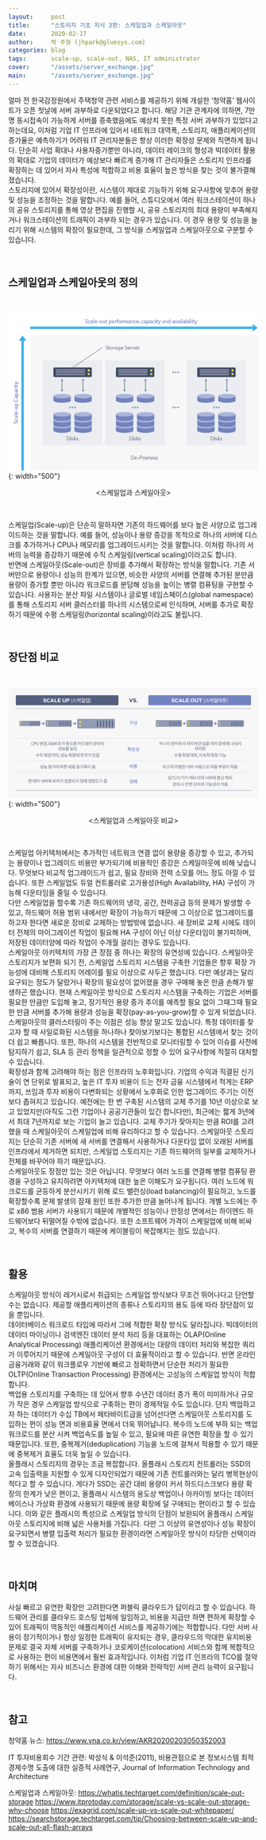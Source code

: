 ```yaml
---
layout:     post
title:      "스토리지 기초 지식 3편: 스케일업과 스케일아웃"
date:       2020-02-17
author:     박 주형 (jhpark@gluesys.com)
categories: blog
tags:       scale-up, scale-out, NAS, IT administrator
cover:      "/assets/server_exchange.jpg"
main:       "/assets/server_exchange.jpg"
---
```


얼마 전 한국감정원에서 주택청약 관련 서비스를 제공하기 위해 개설한 ‘청약홈’ 웹사이트가 오픈 첫날에 서버 과부하로 다운되었다고 합니다. 해당 기관 관계자에 의하면, 7만 명 동시접속이 가능하게 서버를 증축했음에도 예상치 못한 특정 서버 과부하가 있었다고 하는데요, 이처럼 기업 IT 인프라에 있어서 네트워크 대역폭, 스토리지, 애플리케이션의 증가율은 예측하기가 어려워 IT 관리자분들은 항상 이러한 확장성 문제와 직면하게 됩니다. 단순히 사업 확대나 사용자증가뿐만 아니라, 데이터 레이크의 형성과 빅데이터 활용의 확대로 기업의 데이터가 예상보다 빠르게 증가해 IT 관리자들은 스토리지 인프라를 확장하는 데 있어서 자사 특성에 적합하고 비용 효율이 높은 방식을 찾는 것이 불가결해졌습니다.  
스토리지에 있어서 확장성이란, 시스템이 제대로 기능하기 위해 요구사항에 맞추어 용량 및 성능을 조정하는 것을 말합니다. 예를 들어, 스튜디오에서 여러 워크스테이션이 하나의 공유 스토리지를 통해 영상 편집을 진행할 시, 공유 스토리지의 최대 용량이 부족해지거나 워크스테이션의 트래픽이 과부하 되는 경우가 있습니다. 이 경우 용량 및 성능을 늘리기 위해 시스템의 확장이 필요한데, 그 방식을 스케일업과 스케일아웃으로 구분할 수 있습니다.   

&nbsp;

## 스케일업과 스케일아웃의 정의

&nbsp;

![Alt text](/assets/scaleup_scaleout_intro.png){: width="500"}

<center>&#60;스케일업과 스케일아웃&#62;</center>

&nbsp;

스케일업(Scale-up)은 단순히 말하자면 기존의 하드웨어를 보다 높은 사양으로 업그레이드하는 것을 말합니다. 예를 들어, 성능이나 용량 증강을 목적으로 하나의 서버에 디스크를 추가하거나 CPU나 메모리를 업그레이드시키는 것을 말합니다. 이처럼 하나의 서버의 능력을 증강하기 때문에 수직 스케일링(vertical scaling)이라고도 합니다.  
반면에 스케일아웃(Scale-out)은 장비를 추가해서 확장하는 방식을 말합니다. 기존 서버만으로 용량이나 성능의 한계가 있으면, 비슷한 사양의 서버를 연결해 추가된 분만큼 용량이 증가할 뿐만 아니라 워크로드를 분담해 성능을 높이는 병렬 컴퓨팅을 구현할 수 있습니다. 사용자는 분산 파일 시스템이나 글로벌 네임스페이스(global namespace)를 통해 스토리지 서버 클러스터를 하나의 시스템으로써 인식하며, 서버를 추가로 확장하기 때문에 수평 스케일링(horizontal scaling)이라고도 불립니다.  

&nbsp;

## 장단점 비교

&nbsp;

![Alt text](/assets/scaleup_scaleout_comparison.png){: width="500"}

<center>&#60;스케일업과 스케일아웃 비교&#62;</center>

&nbsp;

스케일업 아키텍처에서는 추가적인 네트워크 연결 없이 용량을 증강할 수 있고, 추가되는 용량이나 업그레이드 비용만 부가되기에 비용적인 증강은 스케일아웃에 비해 낮습니다. 무엇보다 비교적 업그레이드가 쉽고, 필요 장비와 전력 소모를 어느 정도 아낄 수 있습니다. 또한 스케일업도 듀얼 컨트롤러로 고가용성(High Availability, HA) 구성이 가능해 다운타임을 줄일 수 있습니다.  
다만 스케일업을 할수록 기존 하드웨어의 냉각, 공간, 전력공급 등의 문제가 발생할 수 있고, 하드웨어 허용 범위 내에서만 확장이 가능하기 때문에 그 이상으로 업그레이드를 하고자 한다면 새로운 장비로 교체하는 방법밖에 없습니다. 새 장비로 교체 시에도 데이터 전체의 마이그레이션 작업이 필요해 HA 구성이 아닌 이상 다운타임이 불가피하며, 저장된 데이터양에 따라 작업이 수개월 걸리는 경우도 있습니다.  
스케일아웃 아키텍처의 가장 큰 장점 중 하나는 확장의 유연성에 있습니다. 스케일아웃 스토리지가 보편화 되기 전, 스케일업 스토리지 시스템을 구축한 기업들은 향후 확장 가능성에 대비해 스토리지 어레이를 필요 이상으로 사두곤 했습니다. 다만 예상과는 달리 요구되는 정도가 달랐거나 확장의 필요성이 없어졌을 경우 구매해 놓은 만큼 손해가 발생하곤 했습니다. 현재 스케일아웃 방식으로 스토리지 시스템을 구축하는 기업은 서버를 필요한 만큼만 도입해 놓고, 장기적인 용량 증가 추이를 예측할 필요 없이 그때그때 필요한 만큼 서버를 추가해 용량과 성능을 확장(pay-as-you-grow)할 수 있게 되었습니다.   
스케일아웃의 클러스터링이 주는 이점은 성능 향상 말고도 있습니다. 특정 데이터를 찾고자 할 때 사일로화된 시스템을 하나하나 찾아보기보다는 통합된 시스템에서 찾는 것이 더 쉽고 빠릅니다. 또한, 하나의 시스템을 전반적으로 모니터링할 수 있어 이슈를 사전에 탐지하기 쉽고, SLA 등 관리 정책을 일관적으로 정할 수 있어 요구사항에 적절히 대처할 수 있습니다.  
확장성과 함께 고려해야 하는 점은 인프라의 노후화입니다. 기업의 수익과 직결된 신기술이 연 단위로 발표되고, 높은 IT 투자 비용이 드는 전자 금융 시스템에서 적게는 ERP까지, 쓰임과 투자 비용이 다변화되는 상황에서 노후화로 인한 업그레이드 주기는 이전보다 좁혀지고 있습니다. 예전에는 한 번 구축된 시스템의 교체 주기를 10년 이상으로 보고 있었지만(아직도 그런 기업이나 공공기관들이 있긴 합니다만), 최근에는 짧게 3년에서 최대 7년까지로 보는 기업이 늘고 있습니다. 교체 주기가 잦아지는 만큼 ROI를 고려했을 때 스케일아웃이 스케일업에 비해 유리하다고 할 수 있습니다. 스케일아웃 스토리지는 단순히 기존 서버에 새 서버를 연결해서 사용하거나 다운타임 없이 오래된 서버를 인프라에서 제거하면 되지만, 스케일업 스토리지는 기존 하드웨어의 일부를 교체하거나 전체를 바꾸어야 하기 때문입니다.  
스케일아웃도 장점만 있는 것은 아닙니다. 무엇보다 여러 노드를 연결해 병렬 컴퓨팅 환경을 구성하고 유지하려면 아키텍처에 대한 높은 이해도가 요구됩니다. 여러 노드에 워크로드를 균등하게 분산시키기 위해 로드 밸런싱(load balancing)이 필요하고, 노드를 확장할수록 문제 발생의 잠재 원인 또한 추가한 만큼 늘어나게 됩니다. 개별 노드에는 주로 x86 범용 서버가 사용되기 때문에 개별적인 성능이나 안정성 면에서는 하이엔드 하드웨어보다 뒤떨어질 수밖에 없습니다. 또한 소프트웨어 가격이 스케일업에 비해 비싸고, 복수의 서버를 연결하기 때문에 케이블링이 복잡해지는 점도 있습니다.  

&nbsp;

## 활용

스케일아웃 방식이 레거시로서 취급되는 스케일업 방식보다 무조건 뛰어나다고 단언할 수는 없습니다. 제공할 애플리케이션의 종류나 스토리지의 용도 등에 따라 장단점이 있을 뿐입니다.  
데이터베이스 워크로드 타입에 따라서 그에 적합한 확장 방식도 달라집니다. 빅데이터의 데이터 마이닝이나 검색엔진 데이터 분석 처리 등을 대표하는 OLAP(Online Analytical Processing) 애플리케이션 환경에서는 대량의 데이터 처리와 복잡한 쿼리가 이루어지기 때문에 스케일아웃 구성이 더 효율적이라고 할 수 있습니다. 반면 온라인 금융거래와 같이 워크플로우 기반에 빠르고 정확하면서 단순한 처리가 필요한 OLTP(Online Transaction Processing) 환경에서는 고성능의 스케일업 방식이 적합합니다.  
백업용 스토리지를 구축하는 데 있어서 향후 수년간 데이터 증가 폭이 미미하거나 규모가 작은 경우 스케일업 방식으로 구축하는 편이 경제적일 수도 있습니다. 단지 백업하고자 하는 데이터가 수십 TB에서 페타바이트급을 넘어선다면 스케일아웃 스토리지를 도입하는 편이 성능 면과 비용효율 면에서 더욱 뛰어납니다. 복수의 노드에 부하 되는 백업 워크로드를 분산 시켜 백업속도를 높일 수 있고, 필요에 따른 유연한 확장을 할 수 있기 때문입니다. 또한, 중복제거(deduplication) 기능을 노드에 걸쳐서 적용할 수 있기 때문에 중복제거 효율도 더욱 높일 수 있습니다.  
올플래시 스토리지의 경우는 조금 복잡합니다. 올플래시 스토리지 컨트롤러는 SSD의 고속 입출력을 지원할 수 있게 디자인되었기 때문에 기존 컨트롤러와는 달리 병목현상이 적다고 할 수 있습니다. 게다가 SSD는 공간 대비 용량이 커서 하드디스크보다 용량 확장의 한계가 낮은 편이고, 올플래시 시스템의 용도상 백업이나 아카이빙 보다는 데이터베이스나 가상화 환경에 사용되기 때문에 용량 확장에 덜 구애되는 편이라고 할 수 있습니다. 이와 같은 플래시의 특성으로 스케일업 방식의 단점이 보완되어 올플래시 스케일아웃 스토리지에 비해 넓은 사용처를 가집니다. 다만 그 이상의 유연성이나 성능 확장이 요구되면서 병렬 입출력 처리가 필요한 환경이라면 스케일아웃 방식이 타당한 선택이라 할 수 있겠습니다.  

&nbsp;

## 마치며

사실 빠르고 유연한 확장만 고려한다면 퍼블릭 클라우드가 답이라고 할 수 있습니다. 하드웨어 관리를 클라우드 호스팅 업체에 일임하고, 비용을 지급만 하면 편하게 확장할 수 있어 트래픽이 역동적인 애플리케이션 서비스를 제공하기에는 적합합니다. 다만 서버 사용이 장기적이거나 항상 일정한 트래픽이 유지되는 경우, 클라우드의 막대한 유지비용 문제로 결국 자체 서버를 구축하거나 코로케이션(colocation) 서비스와 함께 복합적으로 사용하는 편이 비용면에서 훨씬 효과적입니다. 이처럼 기업 IT 인프라의 TCO를 절약하기 위해서는 자사 비즈니스 환경에 대한 이해와 전략적인 서버 관리 능력이 요구됩니다.  

&nbsp;

## 참고

청약홈 뉴스: 
https://www.yna.co.kr/view/AKR20200203050352003

IT 투자비용회수 기간 관련:
박성식 & 이석준(2011), 비용관점으로 본 정보시스템 최적경제수명 도출에 대한 실증적 사례연구, Journal of Information Technology and Architecture

스케일업과 스케일아웃:
https://whatis.techtarget.com/definition/scale-out-storage
https://www.itprotoday.com/storage/scale-vs-scale-out-storage-why-choose
https://exagrid.com/scale-up-vs-scale-out-whitepaper/
https://searchstorage.techtarget.com/tip/Choosing-between-scale-up-and-scale-out-all-flash-arrays

